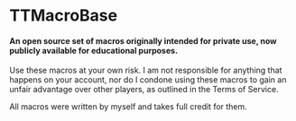 # TTMacroBase
#### An open source set of macros originally intended for private use, now publicly available for educational purposes.

 Use these macros at your own risk. I am not responsible for anything that happens on your account, nor do I condone using these macros to gain an unfair advantage over other players, as outlined in the Terms of Service.

All macros were written by myself and takes full credit for them.

